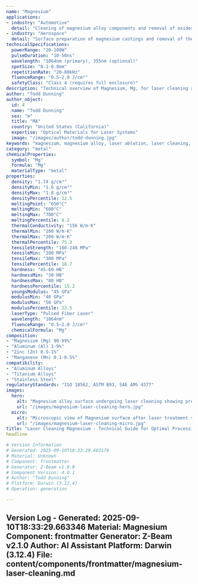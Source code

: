 ```yaml
---
name: "Magnesium"
applications:
- industry: "Automotive"
  detail: "Cleaning of magnesium alloy components and removal of oxides prior to welding or coating"
- industry: "Aerospace"
  detail: "Surface preparation of magnesium castings and removal of thermal barrier coatings"
technicalSpecifications:
  powerRange: "20-100W"
  pulseDuration: "10-50ns"
  wavelength: "1064nm (primary), 355nm (optional)"
  spotSize: "0.1-0.8mm"
  repetitionRate: "20-80kHz"
  fluenceRange: "0.5–2.0 J/cm²"
  safetyClass: "Class 4 (requires full enclosure)"
description: "Technical overview of Magnesium, Mg, for laser cleaning applications, including optimal 1064nm wavelength interaction, and industrial applications in surface preparation."
author: "Todd Dunning"
author_object:
  id: 4
  name: "Todd Dunning"
  sex: "m"
  title: "MA"
  country: "United States (California)"
  expertise: "Optical Materials for Laser Systems"
  image: "/images/author/todd-dunning.jpg"
keywords: "magnesium, magnesium alloy, laser ablation, laser cleaning, non-contact cleaning, pulsed fiber laser, surface oxide removal, industrial laser parameters, thermal processing, surface restoration"
category: "metal"
chemicalProperties:
  symbol: "Mg"
  formula: "Mg"
  materialType: "metal"
properties:
  density: "1.74 g/cm³"
  densityMin: "1.6 g/cm³"
  densityMax: "1.8 g/cm³"
  densityPercentile: 12.5
  meltingPoint: "650°C"
  meltingMin: "600°C"
  meltingMax: "700°C"
  meltingPercentile: 8.2
  thermalConductivity: "156 W/m·K"
  thermalMin: "100 W/m·K"
  thermalMax: "200 W/m·K"
  thermalPercentile: 75.3
  tensileStrength: "160-240 MPa"
  tensileMin: "100 MPa"
  tensileMax: "300 MPa"
  tensilePercentile: 18.7
  hardness: "45-60 HB"
  hardnessMin: "30 HB"
  hardnessMax: "80 HB"
  hardnessPercentile: 15.2
  youngsModulus: "45 GPa"
  modulusMin: "40 GPa"
  modulusMax: "50 GPa"
  modulusPercentile: 22.5
  laserType: "Pulsed Fiber Laser"
  wavelength: "1064nm"
  fluenceRange: "0.5–2.0 J/cm²"
  chemicalFormula: "Mg"
composition:
- "Magnesium (Mg) 90-99%"
- "Aluminum (Al) 1-9%"
- "Zinc (Zn) 0.5-1%"
- "Manganese (Mn) 0.1-0.5%"
compatibility:
- "Aluminum Alloys"
- "Titanium Alloys"
- "Stainless Steel"
regulatoryStandards: "ISO 18562, ASTM B93, SAE AMS 4377"
images:
  hero:
    alt: "Magnesium alloy surface undergoing laser cleaning showing precise oxide removal"
    url: "/images/magnesium-laser-cleaning-hero.jpg"
  micro:
    alt: "Microscopic view of Magnesium surface after laser treatment showing preserved microstructure"
    url: "/images/magnesium-laser-cleaning-micro.jpg"
title: "Laser Cleaning Magnesium - Technical Guide for Optimal Processing"
headline

# Version Information
# Generated: 2025-09-10T18:33:29.663170
# Material: Unknown
# Component: frontmatter
# Generator: Z-Beam v1.0.0
# Component Version: 4.0.1
# Author: "Todd Dunning"
# Platform: Darwin (3.12.4)
# Operation: generation

---
```

Version Log - Generated: 2025-09-10T18:33:29.663346
Material: Magnesium
Component: frontmatter
Generator: Z-Beam v2.1.0
Author: AI Assistant
Platform: Darwin (3.12.4)
File: content/components/frontmatter/magnesium-laser-cleaning.md
---